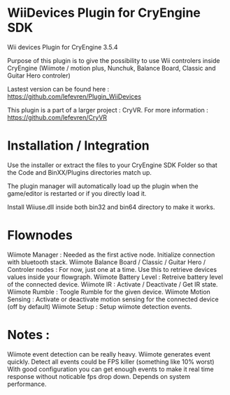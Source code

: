 WiiDevices Plugin for CryEngine SDK
=====================================
Wii devices Plugin for CryEngine 3.5.4 

Purpose of this plugin is to give the possibility to use Wii controlers inside CryEngine (Wiimote / motion plus, Nunchuk, Balance Board, Classic and Guitar Hero controler)

Lastest version can be found here : https://github.com/lefevren/Plugin_WiiDevices

This plugin is a part of a larger project : CryVR. For more information : https://github.com/lefevren/CryVR


Installation / Integration
==========================
Use the installer or extract the files to your CryEngine SDK Folder so that the Code and BinXX/Plugins directories match up.

The plugin manager will automatically load up the plugin when the game/editor is restarted or if you directly load it.

Install Wiiuse.dll inside both bin32 and bin64 directory to make it works.


Flownodes
=========

Wiimote Manager : Needed as the first active node. Initialize connection with bluetooth stack. 
Wiimote Balance Board / Classic / Guitar Hero / Controler nodes : For now, just one at a time. Use this to retrieve devices values inside your flowgraph.
Wiimote Battery Level : Retreive battery level of the connected device.
Wiimote IR : Activate / Deactivate / Get IR state.
Wiimote Rumble : Toogle Rumble for the given device.
Wiimote Motion Sensing : Activate or deactivate motion sensing for the connected device (off by default)
Wiimote Setup : Setup wiimote detection events.

Notes :
=================

Wiimote event detection can be really heavy. Wiimote generates event quickly. Detect all events could be FPS killer (something like 10% worst)
With good configuration you can get enough events to make it real time response without noticable fps drop down. Depends on system performance.